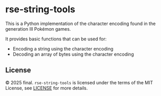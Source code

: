 # rse-string-tools
This is a Python implementation of the character encoding found
in the generation III Pokémon games.

It provides basic functions that can be used for:
- Encoding a string using the character encoding
- Decoding an array of bytes using the character encoding

## License

© 2025 final. `rse-string-tools` is licensed under the terms of the MIT License, see [LICENSE](LICENSE) for more details.
